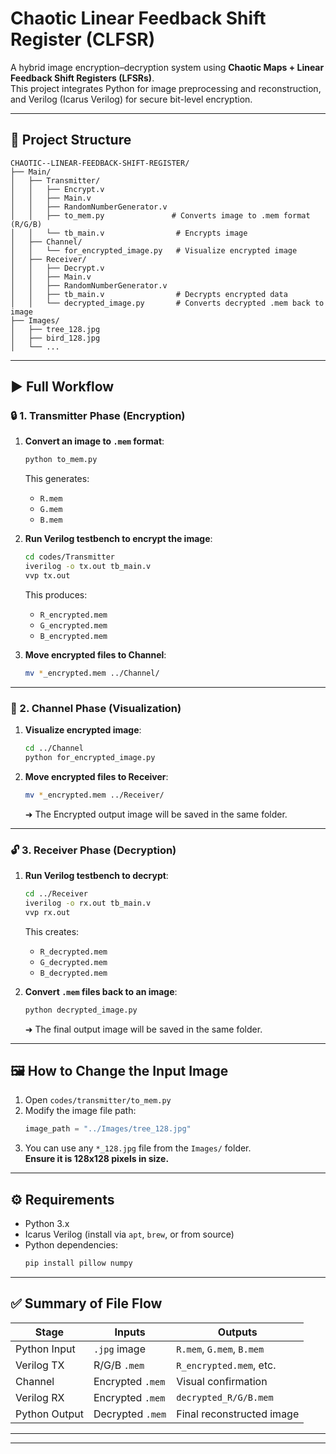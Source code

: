 # Chaotic Linear Feedback Shift Register (CLFSR)

A hybrid image encryption–decryption system using **Chaotic Maps + Linear Feedback Shift Registers (LFSRs)**.  
This project integrates Python for image preprocessing and reconstruction, and Verilog (Icarus Verilog) for secure bit-level encryption.

---

## 📁 Project Structure

```
CHAOTIC--LINEAR-FEEDBACK-SHIFT-REGISTER/
├── Main/
│   ├── Transmitter/
│   │   ├── Encrypt.v
│   │   ├── Main.v
│   │   ├── RandomNumberGenerator.v
│   │   ├── to_mem.py               # Converts image to .mem format (R/G/B)
│   │   └── tb_main.v                # Encrypts image
│   ├── Channel/
│   │   └── for_encrypted_image.py   # Visualize encrypted image
│   ├── Receiver/
│   │   ├── Decrypt.v
│   │   ├── Main.v
│   │   ├── RandomNumberGenerator.v
│   │   ├── tb_main.v                # Decrypts encrypted data
│   │   └── decrypted_image.py       # Converts decrypted .mem back to image
├── Images/
│   ├── tree_128.jpg
│   ├── bird_128.jpg
│   └── ...
```

---

## ▶️ Full Workflow

### 🔒 1. Transmitter Phase (Encryption)

1. **Convert an image to `.mem` format**:
   ```bash
   python to_mem.py
   ```
   This generates:
   - `R.mem`
   - `G.mem`
   - `B.mem`

2. **Run Verilog testbench to encrypt the image**:
   ```bash
   cd codes/Transmitter
   iverilog -o tx.out tb_main.v
   vvp tx.out
   ```
   This produces:
   - `R_encrypted.mem`
   - `G_encrypted.mem`
   - `B_encrypted.mem`

3. **Move encrypted files to Channel**:
   ```bash
   mv *_encrypted.mem ../Channel/
   ```

---

### 📡 2. Channel Phase (Visualization)

1. **Visualize encrypted image**:
   ```bash
   cd ../Channel
   python for_encrypted_image.py
   ```
2. **Move encrypted files to Receiver**:
   ```bash
   mv *_encrypted.mem ../Receiver/
   ```
   ➜ The Encrypted output image will be saved in the same folder.


---

### 🔓 3. Receiver Phase (Decryption)

1. **Run Verilog testbench to decrypt**:
   ```bash
   cd ../Receiver
   iverilog -o rx.out tb_main.v
   vvp rx.out
   ```
   This creates:
   - `R_decrypted.mem`
   - `G_decrypted.mem`
   - `B_decrypted.mem`

2. **Convert `.mem` files back to an image**:
   ```bash
   python decrypted_image.py
   ```

   ➜ The final output image will be saved in the same folder.

---

## 🖼️ How to Change the Input Image

1. Open `codes/transmitter/to_mem.py`
2. Modify the image file path:
   ```python
   image_path = "../Images/tree_128.jpg"
   ```
3. You can use any `*_128.jpg` file from the `Images/` folder.  
   **Ensure it is 128x128 pixels in size.**

---

## ⚙️ Requirements

- Python 3.x
- Icarus Verilog (install via `apt`, `brew`, or from source)
- Python dependencies:
  ```bash
  pip install pillow numpy
  ```

---

## ✅ Summary of File Flow

| Stage         | Inputs           | Outputs                   |
|---------------|------------------|---------------------------|
| Python Input   | `.jpg` image     | `R.mem`, `G.mem`, `B.mem` |
| Verilog TX    | R/G/B `.mem`     | `R_encrypted.mem`, etc.   |
| Channel       | Encrypted `.mem` | Visual confirmation       |
| Verilog RX    | Encrypted `.mem` | `decrypted_R/G/B.mem`     |
| Python Output | Decrypted `.mem` | Final reconstructed image |

---

<!-- ## 🧪 Possible Enhancements

- Add support for different chaotic maps (Tent, Sine, Bernoulli)
- Add automation script for the full pipeline
- Integrate NIST randomness test suite
- Add waveform viewer with `gtkwave` -->

---

